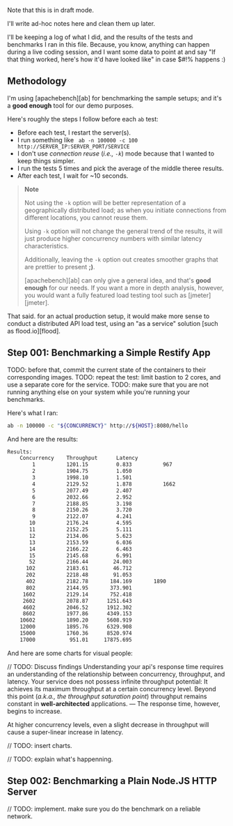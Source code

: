 Note that this is in draft mode.

I'll write ad-hoc notes here and clean them up later.

I'll be keeping a log of what I did, and the results of the tests and benchmarks I ran in this file. Because, you know, anything can happen during a live coding session, and I want some data to point at and say "If that thing worked, here's how it'd have looked like" in case $#!% happens :)

## Methodology

I'm using [apachebench][ab] for benchmarking the sample setups; and it's a **good enough** tool for our demo purposes.

Here's roughly the steps I follow before each `ab` test:

* Before each test, I restart the server(s).
* I run something like ` ab -n 100000 -c 100 http://SERVER_IP:SERVER_PORT/SERVICE`
* I don't use *connection reuse* (*i.e., `-k`*) mode because that I wanted to keep things simpler.
* I run the tests 5 times and pick the average of the middle theree results.
* After each test, I wait for ~10 seconds.

> **Note**
>
> Not using the `-k` option will be better representation of a geographically distributed load; as when you initiate connections from different locations, you cannot reuse them.
>
> Using `-k` option will not change the general trend of the results, it will just produce higher concurrency numbers with similar latency characteristics.
>
> Additionally, leaving the `-k` option out creates smoother graphs that are prettier to present **;)**.
>
> [apachebench][ab] can only give a general idea, and that's **good enough** for our needs. If you want a more in depth analysis, however, you would want a fully featured load testing tool such as [jmeter][jmeter].

That said. for an actual production setup, it would make more sense to conduct a distributed API load test, using an "as a service" solution [such as flood.io][flood].

## **Step 001**: Benchmarking a Simple Restify App

TODO: before that, commit the current state of the containers to their corresponding images.
TODO: repeat the test: limit bastion to 2 cores, and use a separate core for the service.
TODO: make sure that you are not running anything else on your system while you're running your benchmarks.

Here's what I ran:

```bash
ab -n 100000 -c "${CONCURRENCY}" http://${HOST}:8080/hello
```

And here are the results:

```bash
Results:
    Concurrency    Throughput      Latency
        1          1201.15         0.833          967
        2          1904.75         1.050
        3          1998.10         1.501
        4          2129.52         1.878          1662
        5          2077.49         2.407
        6          2032.66         2.952
        7          2188.85         3.198
        8          2150.26         3.720
        9          2122.07         4.241
       10          2176.24         4.595
       11          2152.25         5.111
       12          2134.06         5.623
       13          2153.59         6.036
       14          2166.22         6.463
       15          2145.68         6.991
       52          2166.44        24.003
      102          2183.61        46.712
      202          2218.48        91.053
      402          2182.78       184.169       1890
      802          2144.95       373.901
     1602          2129.14       752.418
     2602          2078.87      1251.643
     4602          2046.52      1912.302
     8602          1977.86      4349.153
    10602          1890.20      5608.919
    12000          1895.76      6329.908
    15000          1760.36      8520.974
    17000           951.01     17875.695
```

And here are some charts for visual people:

// TODO: Discuss findings
Understanding your api's response time requires an understanding of the relationship between concurrency, throughput, and latency. Your service does not possess infinite throughput potential: It achieves its maximum throughput at a certain concurrency level. Beyond this point (*a.k.a., the throughput saturation point*) throughput remains constant in **well-architected** applications. — The response time, however, begins to increase.

At higher concurrency levels, even a slight decrease in throughput will cause a super-linear increase in latency.

// TODO: insert charts.

// TODO: explain what's happenning.

## **Step 002**: Benchmarking a Plain Node.JS HTTP Server

// TODO: implement. make sure you do the benchmark on a reliable network.
